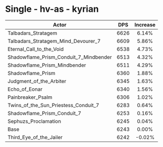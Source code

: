 # Single - hv-as - kyrian
| Actor | DPS | Increase |
|---|:---:|:---:|
|Talbadars_Stratagem|6626|6.14%|
|Talbadars_Stratagem_Mind_Devourer_7|6609|5.86%|
|Eternal_Call_to_the_Void|6538|4.73%|
|Shadowflame_Prism_Conduit_7_Mindbender|6513|4.32%|
|Shadowflame_Prism_Mindbender|6511|4.29%|
|Shadowflame_Prism|6360|1.88%|
|Judgment_of_the_Arbiter|6345|1.63%|
|Echo_of_Eonar|6340|1.56%|
|Painbreaker_Psalm|6306|1.02%|
|Twins_of_the_Sun_Priestess_Conduit_7|6283|0.64%|
|Shadowflame_Prism_Conduit_7|6253|0.16%|
|Sephuzs_Proclamation|6245|0.04%|
|Base|6243|0.00%|
|Third_Eye_of_the_Jailer|6242|-0.02%|
